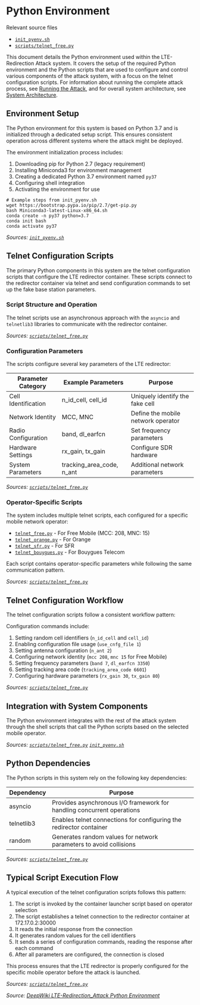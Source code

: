 # Python Environment

Relevant source files 
* [`init_pyenv.sh`](../init_pyenv.sh)
* [`scripts/telnet_free.py`](../scripts/telnet_free.py)

This document details the Python environment used within the LTE-Redirection Attack system. It covers the setup of the required Python environment and the Python scripts that are used to configure and control various components of the attack system, with a focus on the telnet configuration scripts. For information about running the complete attack process, see [Running the Attack](running-the-attack.md), and for overall system architecture, see [System Architecture](4-system-architecture.md).

## Environment Setup

The Python environment for this system is based on Python 3.7 and is initialized through a dedicated setup script. This ensures consistent operation across different systems where the attack might be deployed.

The environment initialization process includes:

1. Downloading pip for Python 2.7 (legacy requirement)
2. Installing Miniconda3 for environment management
3. Creating a dedicated Python 3.7 environment named `py37`
4. Configuring shell integration
5. Activating the environment for use

```
# Example steps from init_pyenv.sh
wget https://bootstrap.pypa.io/pip/2.7/get-pip.py
bash Miniconda3-latest-Linux-x86_64.sh
conda create -n py37 python=3.7
conda init bash
conda activate py37
```

*Sources: [`init_pyenv.sh`](../init_pyenv.sh)*

## Telnet Configuration Scripts

The primary Python components in this system are the telnet configuration scripts that configure the LTE redirector container. These scripts connect to the redirector container via telnet and send configuration commands to set up the fake base station parameters.

### Script Structure and Operation

The telnet scripts use an asynchronous approach with the `asyncio` and `telnetlib3` libraries to communicate with the redirector container.

*Sources: [`scripts/telnet_free.py`](../scripts/telnet_free.py)*

### Configuration Parameters

The scripts configure several key parameters of the LTE redirector:

| Parameter Category  | Example Parameters           | Purpose                            |
| ------------------- | ---------------------------- | ---------------------------------- |
| Cell Identification | n_id_cell, cell_id           | Uniquely identify the fake cell    |
| Network Identity    | MCC, MNC                     | Define the mobile network operator |
| Radio Configuration | band, dl_earfcn              | Set frequency parameters           |
| Hardware Settings   | rx_gain, tx_gain             | Configure SDR hardware             |
| System Parameters   | tracking_area_code, n_ant    | Additional network parameters      |

*Sources: [`scripts/telnet_free.py`](../scripts/telnet_free.py)*

### Operator-Specific Scripts

The system includes multiple telnet scripts, each configured for a specific mobile network operator:

* [`telnet_free.py`](../scripts/telnet_free.py) - For Free Mobile (MCC: 208, MNC: 15)
* [`telnet_orange.py`](../scripts/telnet_orange.py) - For Orange
* [`telnet_sfr.py`](../scripts/telnet_sfr.py) - For SFR
* [`telnet_bouygues.py`](../scripts/telnet_bouygues.py) - For Bouygues Telecom

Each script contains operator-specific parameters while following the same communication pattern.

*Sources: [`scripts/telnet_free.py`](../scripts/telnet_free.py)*

## Telnet Configuration Workflow

The telnet configuration scripts follow a consistent workflow pattern:

Configuration commands include:

1. Setting random cell identifiers (`n_id_cell` and `cell_id`)
2. Enabling configuration file usage (`use_cnfg_file 1`)
3. Setting antenna configuration (`n_ant 2`)
4. Configuring network identity (`mcc 208`, `mnc 15` for Free Mobile)
5. Setting frequency parameters (`band 7`, `dl_earfcn 3350`)
6. Setting tracking area code (`tracking_area_code 6601`)
7. Configuring hardware parameters (`rx_gain 30`, `tx_gain 80`)

*Sources: [`scripts/telnet_free.py`](../scripts/telnet_free.py)*

## Integration with System Components

The Python environment integrates with the rest of the attack system through the shell scripts that call the Python scripts based on the selected mobile operator.

*Sources: [`scripts/telnet_free.py`](../scripts/telnet_free.py) [`init_pyenv.sh`](../init_pyenv.sh)*

## Python Dependencies

The Python scripts in this system rely on the following key dependencies:

| Dependency | Purpose                                                                |
| ---------- | ---------------------------------------------------------------------- |
| asyncio    | Provides asynchronous I/O framework for handling concurrent operations |
| telnetlib3 | Enables telnet connections for configuring the redirector container    |
| random     | Generates random values for network parameters to avoid collisions     |

*Sources: [`scripts/telnet_free.py`](../scripts/telnet_free.py)*

## Typical Script Execution Flow

A typical execution of the telnet configuration scripts follows this pattern:

1. The script is invoked by the container launcher script based on operator selection
2. The script establishes a telnet connection to the redirector container at 172.17.0.2:30000
3. It reads the initial response from the connection
4. It generates random values for the cell identifiers
5. It sends a series of configuration commands, reading the response after each command
6. After all parameters are configured, the connection is closed

This process ensures that the LTE redirector is properly configured for the specific mobile operator before the attack is launched.

*Sources: [`scripts/telnet_free.py`](../scripts/telnet_free.py)*

*Source: [DeepWiki LTE-Redirection_Attack Python Environment](https://deepwiki.com/AidasDir/LTE-Redirection_Attack/6-python-environment)*
